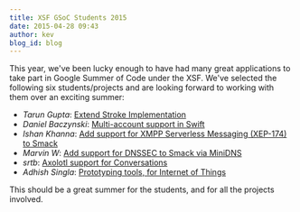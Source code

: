 ```yaml
---
title: XSF GSoC Students 2015
date: 2015-04-28 09:43
author: kev
blog_id: blog
---
```


This year, we've been lucky enough to have had many great applications to take part in Google Summer of Code under the XSF. We've selected the following six students/projects and are looking forward to working with them over an exciting summer:

- *Tarun Gupta*: [Extend Stroke Implementation](https://www.google-melange.com/gsoc/project/details/google/gsoc2015/tarun018/5741031244955648)
- *Daniel Baczynski*: [Multi-account support in Swift](https://www.google-melange.com/gsoc/project/details/google/gsoc2015/matrix4/5724160613416960)
- *Ishan Khanna*: [Add support for XMPP Serverless Messaging (XEP-174) to Smack](https://www.google-melange.com/gsoc/project/details/google/gsoc2015/ishan1604/5697982787747840)
- *Marvin W*: [Add support for DNSSEC to Smack via MiniDNS](https://www.google-melange.com/gsoc/project/details/google/gsoc2015/larma/5643440998055936)
- *srtb*: [Axolotl support for Conversations](https://www.google-melange.com/gsoc/project/details/google/gsoc2015/strb/5750085036015616)
- *Adhish Singla*: [Prototyping tools, for Internet of Things](https://www.google-melange.com/gsoc/project/details/google/gsoc2015/adhish/5724160613416960)

This should be a great summer for the students, and for all the projects involved.
